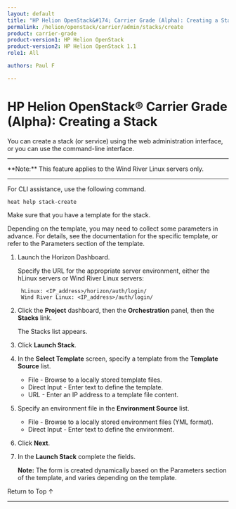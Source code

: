 ```yaml
---
layout: default
title: "HP Helion OpenStack&#174; Carrier Grade (Alpha): Creating a Stack"
permalink: /helion/openstack/carrier/admin/stacks/create
product: carrier-grade
product-version1: HP Helion OpenStack
product-version2: HP Helion OpenStack 1.1
role1: All

authors: Paul F

---
```

<!--UNDER REVISION-->

<script>

function PageRefresh {
onLoad="window.refresh"
}

PageRefresh();

</script>

<!-- <p style="font-size: small;"> <a href="/helion/openstack/1.1/3rd-party-license-agreements/">&#9664; PREV</a> | <a href="/helion/openstack/1.1/">&#9650; UP</a> | NEXT &#9654; </p> -->

# HP Helion OpenStack&#174; Carrier Grade (Alpha): Creating a Stack

You can create a stack (or service) using the web administration interface, or you can use the command-line interface.

<hr>
**Note:** This feature applies to the Wind River Linux servers only.
<hr>


For CLI assistance, use the following command.

	heat help stack-create

Make sure that you have a template for the stack.

Depending on the template, you may need to collect some parameters in advance. For details, see the documentation for the specific template, or refer to the Parameters section of the template.

1. Launch the Horizon Dashboard.

	Specify the URL for the appropriate server environment, either the hLinux servers or Wind River Linux servers:

		hLinux: <IP_address>/horizon/auth/login/
		Wind River Linux: <IP_address>/auth/login/


2. Click the **Project** dashboard, then the **Orchestration** panel, then the **Stacks** link.

	The Stacks list appears.

2. Click **Launch Stack**.

3. In the **Select Template** screen, specify a template from the **Template Source** list.

	* File - Browse to a locally stored template files.
	* Direct Input - Enter text to define the template.
	* URL - Enter an IP address to a template file content.

3. Specify an environment file in the **Environment Source** list.

	* File - Browse to a locally stored environment files (YML format).
	* Direct Input - Enter text to define the environment.

4. Click **Next**.

4. In the **Launch Stack** complete the fields.

	**Note:** The form is created dynamically based on the Parameters section of the template, and varies depending on the template. 


<a href="#top" style="padding:14px 0px 14px 0px; text-decoration: none;"> Return to Top &#8593; </a>


----
